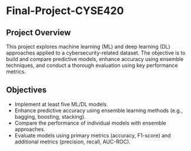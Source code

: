 # Final-Project-CYSE420

## Project Overview
This project explores machine learning (ML) and deep learning (DL) approaches applied to a cybersecurity-related dataset. The objective is to build and compare predictive models, enhance accuracy using ensemble techniques, and conduct a thorough evaluation using key performance metrics.

## Objectives
- Implement at least five ML/DL models.
- Enhance predictive accuracy using ensemble learning methods (e.g., bagging, boosting, stacking).
- Compare the performance of individual models with ensemble approaches.
- Evaluate models using primary metrics (accuracy, F1-score) and additional metrics (precision, recall, AUC-ROC).

 
